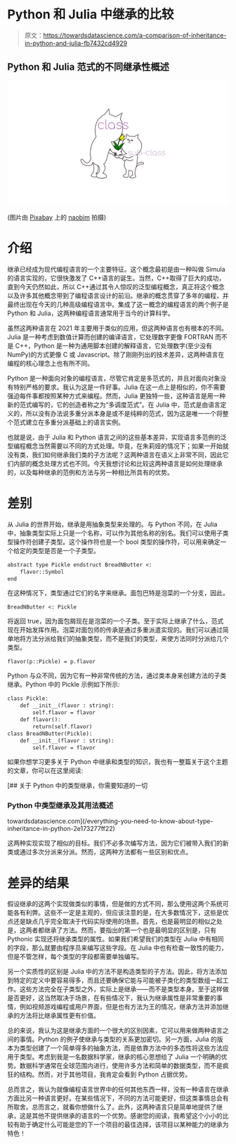 # Python 和 Julia 中继承的比较

> 原文：<https://towardsdatascience.com/a-comparison-of-inheritance-in-python-and-julia-fb7432cd4929>

## Python 和 Julia 范式的不同继承性概述

![](img/febbe088f212199df95f5bcc6ff7871c.png)

(图片由 [Pixabay](http://pixabay.com) 上的 [naobim](https://pixabay.com/images/id-1239554/) 拍摄)

# 介绍

继承已经成为现代编程语言的一个主要特征。这个概念最初是由一种叫做 Simula 的语言实现的，它很快激发了 C++语言的诞生。当然，C++取得了巨大的成功，直到今天仍然如此，所以 C++通过其令人惊叹的泛型编程概念，真正将这个概念以及许多其他概念带到了编程语言设计的前沿。继承的概念贯穿了多年的编程，并最终出现在今天的几种高级编程语言中。集成了这一概念的编程语言的两个例子是 Python 和 Julia，这两种编程语言通常用于当今的计算科学。

虽然这两种语言在 2021 年主要用于类似的应用，但这两种语言也有根本的不同。Julia 是一种考虑到数值计算而创建的编译语言，它处理数字更像 FORTRAN 而不是 C++，Python 是一种为通用脚本创建的解释语言，它处理数字(至少没有 NumPy)的方式更像 C 或 Javascript。除了刚刚列出的技术差异，这两种语言在编程的核心理念上也有所不同。

Python 是一种面向对象的编程语言，尽管它肯定是多范式的，并且对面向对象没有特别严格的要求。我认为这是一件好事。Julia 在这一点上是相似的，你不需要强迫每件事都按照某种方式来编程。然而，Julia 更独特一些，这种语言是用一种新的范式编写的，它的创造者称之为“多调度范式”。在 Julia 中，范式是由语言定义的，所以没有办法说多重分派本身是或不是纯粹的范式，因为这是唯一一个将整个范式建立在多重分派基础上的语言实例。

也就是说，由于 Julia 和 Python 语言之间的这些基本差异，实现语言多范例的泛型编程概念当然需要以不同的方式处理。毕竟，在朱莉娅的情况下；如果一开始就没有类，我们如何继承我们类的子方法呢？这两种语言在语义上非常不同，因此它们内部的概念处理方式也不同。今天我想讨论和比较这两种语言是如何处理继承的，以及每种继承的范例和方法与另一种相比所具有的优势。

# 差别

从 Julia 的世界开始，继承是用抽象类型来处理的。与 Python 不同，在 Julia 中，抽象类型实际上只是一个名称，可以作为其他名称的别名。我们可以使用子类型操作符创建子类型。这个操作符也是一个 bool 类型的操作符，可以用来确定一个给定的类型是否是一个子类型。

```
abstract type Pickle endstruct BreadNButter <: 
    flavor::Symbol
end
```

在这种情况下，类型通过它们的名字来继承。面包巴特是泡菜的一个分支，因此，

```
BreadNButter <: Pickle
```

将返回 true，因为面包屑现在是泡菜的一个子类。至于实际上继承了什么，范式现在开始发挥作用。泡菜对面包师的传承是通过多重派遣实现的。我们可以通过简单地将方法分派给我们的抽象类型，而不是我们的类型，来使方法同时分派给几个类型。

```
flavor(p::Pickle) = p.flavor
```

Python 与众不同，因为它有一种非常传统的方法，通过类本身来创建方法的子类继承。Python 中的 Pickle 示例如下所示:

```
class Pickle:
    def __init__(flavor : string):
        self.flavor = flavor
    def flavor():
        return(self.flavor)
class BreadNButter(Pickle):
    def __init__(flavor : string):
        self.flavor = flavor
```

如果你想学习更多关于 Python 中继承和类型的知识，我也有一整篇关于这个主题的文章，你可以在这里阅读:

[](/everything-you-need-to-know-about-type-inheritance-in-python-2e173277ff22) [## 关于 Python 中的类型继承，你需要知道的一切

### Python 中类型继承及其用法概述

towardsdatascience.com](/everything-you-need-to-know-about-type-inheritance-in-python-2e173277ff22) 

这两种实现实现了相似的目标。我们不必多次编写方法，因为它们被带入我们的新类或通过多次分派来分派。然而，这两种方法都有一些区别和优点。

# 差异的结果

假设继承的这两个实现做类似的事情，但是做的方式不同，那么使用这两个系统可能各有利弊。这些不一定是主观的，但应该注意的是，在大多数情况下，这些是优点还是缺点几乎完全取决于代码实际使用的场景。首先，也是最明显的相似之处是，这两者都继承了方法。然而，要指出的第一个也是最明显的区别是，只有 Pythonic 实现还将继承类型的属性。如果我们希望我们的类型在 Julia 中有相同的字段，那么就要由程序员来编写这些字段。在 Julia 中也有检查一致性的能力，但是不管怎样，每个类型的字段都需要单独编写。

另一个实质性的区别是 Julia 中的方法不是构造类型的子方法。因此，将方法添加到特定的定义中要容易得多，而且还要确保它能与可能被子类化的类型数组一起工作。这些方法完全在子类型之外，实际上是继承——而不是类型本身。至于这样做是否更好，这当然取决于场景，在有些情况下，我认为继承属性是非常重要的事情，例如视频游戏编程或用户界面，但是也有方法为王的情况，继承方法并添加继承的方法将比继承属性更有价值。

总的来说，我认为这是继承方面的一个很大的区别因素，它可以用来做两种语言之间的事情。Python 的例子使继承与类型的关系更加密切。另一方面，Julia 的版本为类型创建了一个简单得多的抽象方法，而是依靠方法中的多态性将这些方法应用于类型。考虑到我是一名数据科学家，继承的核心思想给了 Julia 一个明确的优势。数据科学通常在全球范围内进行，使用许多方法和简单的数据类型，而不是疯狂的结构。然而，对于其他项目，我肯定会看到 Python 占据优势。

总而言之，我认为就像编程语言世界中的任何其他东西一样，没有一种语言在继承方面比另一种语言更好。在某些情况下，不同的方法可能更好，但这类事情总会有所取舍。总而言之，就看你想做什么了。此外，这两种语言只是简单地提供了继承，这是其他不提供继承的语言的一个优势。感谢您的阅读，我希望这个小小的比较有助于确定什么可能是您的下一个项目的最佳选择，该项目以某种能力的继承为特色！